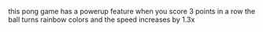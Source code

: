 this pong game has a powerup feature when you score 3 points in a row the ball turns rainbow colors and the speed increases by 1.3x
